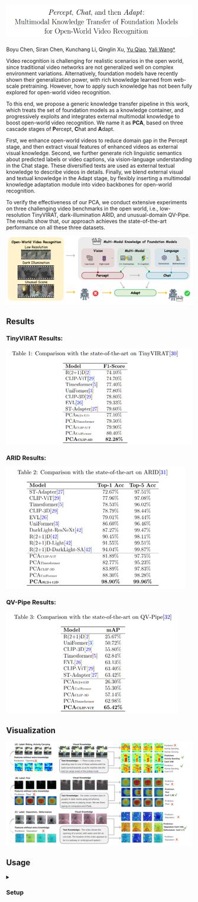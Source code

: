 # ![image-20240303104110331](README.assets/image-20240303104110331.png)


Boyu Chen, Siran Chen, Kunchang Li, Qinglin Xu, [Yu Qiao](https://scholar.google.com/citations?user=gFtI-8QAAAAJ&hl), [Yali Wang†](https://scholar.google.com/citations?user=hD948dkAAAAJ)

Video recognition is challenging for realistic scenarios in the open world, since traditional video networks are not
generalized well on complex environment variations. Alternatively, foundation models have recently shown their generalization power, with rich knowledge learned from web-scale pretraining. However, how to apply such knowledge has not been fully explored for open-world video recognition. 

To this end, we propose a generic knowledge transfer pipeline in this work, which treats the set of foundation models as a knowledge container, and progressively exploits and integrates external multimodal knowledge to boost open-world video recognition. We name it as **PCA**, based on three cascade stages of **P**ercept, **C**hat and **A**dapt. 

First, we enhance open-world videos to reduce domain gap in the Percept stage, and then extract visual features of
enhanced videos as external visual knowledge. Second, we further generate rich linguistic semantics about predicted labels or video captions, via vision-language understanding in the Chat stage. These diversified texts are used as external textual knowledge to describe videos in details. Finally, we blend external visual and textual knowledge in the Adapt stage, by flexibly inserting a multimodal knowledge adaptation module into video backbones for open-world recognition. 

To verify the effectiveness of our PCA, we conduct extensive experiments on three challenging video benchmarks in the open world, i.e., low-resolution TinyVIRAT, dark-illumination ARID, and unusual-domain QV-Pipe. The results show that, our approach achieves the state-of-the-art performance on all these three datasets.

<img src="README.assets/image-20240303104317320.png" alt="image-20240303104317320" style="zoom:50%;" />

## Results

### TinyVIRAT Results:

<img src="README.assets/image-20240303104505555.png" alt="image-20240303104505555" style="zoom:50%;" />

### ARID Results:

<img src="README.assets/image-20240303104545496.png" alt="image-20240303104545496" style="zoom: 50%;" />

### QV-Pipe Results:

<img src="README.assets/image-20240303104608429.png" alt="image-20240303104608429" style="zoom:50%;" />

## Visualization

![image-20240303105122538](README.assets/image-20240303105122538.png)

## Usage

<details>
  <summary><h3>Setup</h3></summary>

<h4>Prepare Environment</h4>

```bash
conda create -n PCA python==3.9
conda activate PCA
pip install -r requirements.txt
```

<h4>Download our checkpoint and processed data</h4>

- Please download the processed data in  [Baidu Netdisk](https://pan.baidu.com/s/1u9etVLnWKxCsbpIr9cE-9A) 
  code：17vn 
- Folder structure 

```
├── PCA
│   ├── Pipe
│   │   ├── pip_feat
└── └── ├── 63.4SR
        ├── 65.8results
│   ├── TinyVirat
│   │   ├── pca_result
└── └── ├── sr_result
        ├── pretrain_weights
│   ├── ARID
│   │   ├── gamma_res2
└── └── ├── bert_feat
        ├── 98.9results
```


- Please download all the above files and unzip the package

### TinyVIRAT Usage:

```bash
python main_feat_test.py --result_path results --sub_path test --model cnn_clip  --n_classes 26 --n_pretrain_classes 400  --resume_path ./pca_result/save_best.pth  --num_frames 8 --drop_out_rate 0. --skip_frames 2 --sample_size 224 --n_epochs 120 --learning_rate 0.00002 --optimizer adamW  --batch_size 72 --n_threads 32 --checkpoint 300
```

### ARID Usage:

```bash
bash ./scripts/test_all_feat.sh ./configs/arid/arid_test.yaml
```

### PIPE Usage:

```bash
bash ./scripts/run_test.sh ./exp_tube/tube_test.yaml
```

## BibTeX  
```bibtex
@misc{chen2024percept,
      title={Percept, Chat, and then Adapt: Multimodal Knowledge Transfer of Foundation Models for Open-World Video Recognition}, 
      author={Boyu Chen and Siran Chen and Kunchang Li and Qinglin Xu and Yu Qiao and Yali Wang},
      year={2024},
      eprint={2402.18951},
      archivePrefix={arXiv},
      primaryClass={cs.CV}
}
```

## Contact Us
**Boyu Chen**: by.chen1@siat.ac.cn, **Siran Chen**: sr.chen@siat.ac.cn, **Qinglin Xu**: ql.xu@siat.ac.cn, 

## Acknowledgements
The code is built upon ActionClip, we thank all the contributors for open-sourcing. 


## License

The code is licensed under Apache-2.0, model weights are fully open for academic research and also allow **free** commercial usage. 

